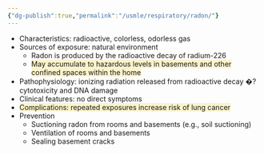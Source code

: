 ```yaml
---
{"dg-publish":true,"permalink":"/usmle/respiratory/radon/"}
---
```


- Characteristics: radioactive, colorless, odorless gas
- Sources of exposure: natural environment
	- Radon is produced by the radioactive decay of radium-226 
	- <span style="background:rgba(240, 200, 0, 0.2)">May accumulate to hazardous levels in basements and other confined spaces within the home</span>
- Pathophysiology: ionizing radiation released from radioactive decay �?cytotoxicity and DNA damage
- Clinical features: no direct symptoms
- <span style="background:rgba(240, 200, 0, 0.2)">Complications: repeated exposures increase risk of lung cancer</span>
- Prevention
	- Suctioning radon from rooms and basements (e.g., soil suctioning)
	- Ventilation of rooms and basements
	- Sealing basement cracks

